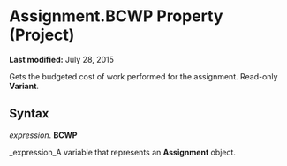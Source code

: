
# Assignment.BCWP Property (Project)

 **Last modified:** July 28, 2015

Gets the budgeted cost of work performed for the assignment. Read-only  **Variant**.

## Syntax

 _expression_. **BCWP**

 _expression_A variable that represents an  **Assignment** object.

